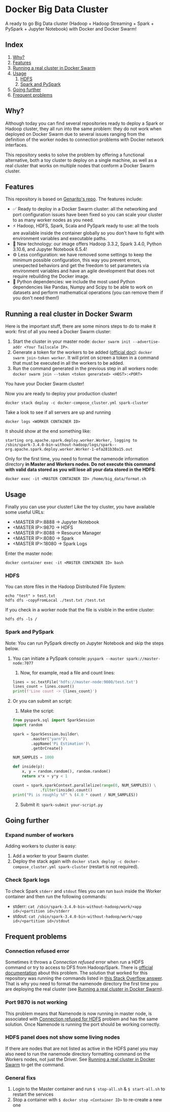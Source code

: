 
# Docker Big Data Cluster

A ready to go Big Data cluster (Hadoop + Hadoop Streaming + Spark + PySpark + Jupyter Notebook) with Docker and Docker Swarm!


## Index

1. [Why?](#why)
1. [Features](#features)
1. [Running a real cluster in Docker Swarm](#running-a-real-cluster-in-docker-swarm)
1. [Usage](#usage)
	1. [HDFS](#hdfs)
	1. [Spark and PySpark](#spark-and-pyspark)
1. [Going further](#going-further)
1. [Frequent problems](#frequent-problems)


## Why?

Although today you can find several repositories ready to deploy a Spark or Hadoop cluster, they all run into the same problem: they do not work when deployed on Docker Swarm due to several issues ranging from the definition of the worker nodes to connection problems with Docker network interfaces.

This repository seeks to solve the problem by offering a functional alternative, both a toy cluster to deploy on a single machine, as well as a real cluster that works on multiple nodes that conform a Docker Swarm cluster.


## Features

This repository is based on [Genarito's repo](https://github.com/jware-solutions/docker-big-data-cluster). The features include:

- ✅ Ready to deploy in a Docker Swarm cluster: all the networking and port configuration issues have been fixed so you can scale your cluster to as many worker nodes as you need.
- ⚡️ Hadoop, HDFS, Spark, Scala and PySpark ready to use: all the tools are available inside the container globally so you don't have to fight with environment variables and executable paths.
- 🌟 New technology: our image offers Hadoop 3.3.2, Spark 3.4.0, Python 3.10.6, and Jupyter Notebook 6.5.4!
- ⚙️ Less configuration: we have removed some settings to keep the minimum possible configuration, this way you prevent errors, unexpected behaviors and get the freedom to set parameters via environment variables and have an agile development that does not require rebuilding the Docker image. 
- 🐍 Python dependencies: we include the most used Python dependencies like Pandas, Numpy and Scipy to be able to work on datasets and perform mathematical operations (you can remove them if you don't need them!)


## Running a real cluster in Docker Swarm

Here is the important stuff, there are some minors steps to do to make it work: first of all you need a Docker Swarm cluster:

1. Start the cluster in your master node: `docker swarm init --advertise-addr <Your Tailscale IP>`.
1. Generate a token for the workers to be added ([official doc][swarm-docs]): `docker swarm join-token worker`. It will print on screen a token in a command that must be executed in all the workers to be added.
1. Run the command generated in the previous step in all workers node: `docker swarm join --token <token generated> <HOST>:<PORT>`

You have your Docker Swarm cluster! 

Now you are ready to deploy your production cluster!

```
docker stack deploy -c docker-compose_cluster.yml spark-cluster
```

Take a look to see if all servers are up and running

```
docker logs <WORKER CONTAINER ID>
```

It should show at the end something like: 

`starting org.apache.spark.deploy.worker.Worker, logging to /sbin/spark-3.4.0-bin-without-hadoop/logs/spark--org.apache.spark.deploy.worker.Worker-1-efa281b30a15.out`

Only for the first time, you need to format the namenode information directory **in Master and Workers nodes. Do not execute this command with valid data stored as you will lose all your data stored in the HDFS**:

```
docker exec -it <MASTER CONTAINER ID> /home/big_data/format.sh
```


## Usage

Finally you can use your cluster! Like the toy cluster, you have available some useful URLs:

- \<MASTER IP>:8888 -> Jupyter Notebook
- \<MASTER IP>:9870 -> HDFS
- \<MASTER IP>:8088 -> Resource Manager
- \<MASTER IP>:8080 -> Spark
- \<MASTER IP>:18080 -> Spark Logs

 Enter the master node:

```
docker container exec -it <MASTER CONTAINER ID> bash
```


### HDFS

You can store files in the Hadoop Distributed File System:

```
echo "test" > test.txt
hdfs dfs -copyFromLocal ./test.txt /test.txt
```

If you check in a worker node that the file is visible in the entire cluster:

`hdfs dfs -ls /`

<!-- ### TODO: add Hadoop -->

### Spark and PySpark

Note: You can run PySpark directly on Jupyter Notebook and skip the steps below.

1. You can initiate a PySpark console: `pyspark --master spark://master-node:7077`
	1. Now, for example, read a file and count lines:

	```python
	lines = sc.textFile('hdfs://master-node:9000/test.txt')
	lines_count = lines.count()
	print(f'Line count -> {lines_count}')
	```
1. Or you can submit an script:
	1. Make the script:
	
	```python
	from pyspark.sql import SparkSession
 	import random

	spark = SparkSession.builder\
	        .master("yarn")\
	        .appName('Pi Estimation')\
	        .getOrCreate()

	NUM_SAMPLES = 1000

	def inside(p):
		x, y = random.random(), random.random()
		return x*x + y*y < 1

	count = spark.sparkContext.parallelize(range(0, NUM_SAMPLES)) \
				.filter(inside).count()
	print("Pi is roughly %f" % (4.0 * count / NUM_SAMPLES))
	```
	
	
	2. Submit it: `spark-submit your-script.py` 


## Going further


### Expand number of workers

Adding workers to cluster is easy:

1. Add a worker to your Swarm cluster.
1. Deploy the stack again with `docker stack deploy -c docker-compose_cluster.yml spark-cluster` (restart is not required).


### Check Spark logs

To check Spark `stderr` and `stdout` files you can run `bash` inside the Worker container and then run the following commands:

- stderr: `cat /sbin/spark-3.4.0-bin-without-hadoop/work/<app id>/<partition id>/stderr`
- stdout: `cat /sbin/spark-3.4.0-bin-without-hadoop/work/<app id>/<partition id>/stdout`


## Frequent problems


### Connection refused error

Sometimes it throws a *Connection refused* error when run a HDFS command or try to access to DFS from Hadoop/Spark. There is [official documentation][connection-refused-docs] about this problem. The solution that worked for this repository was running the commands listed in [this Stack Overflow answer][connection-refused-answer]. That is why you need to format the namenode directory the first time you are deploying the real cluster (see [Running a real cluster in Docker Swarm](##running-a-real-cluster-in-docker-swarm)).


### Port 9870 is not working

This problem means that Namenode is now running in master node, is associated with [Connection refused for HDFS](###connection-refused-for-hdfs) problem and has the same solution. Once Namenode is running the port should be working correctly.


### HDFS panel does not show some living nodes

If there are nodes that are not listed as active in the HDFS panel you may also need to run the nanemode directory formatting command on the Workers nodes, not just the Driver. See [Running a real cluster in Docker Swarm](##running-a-real-cluster-in-docker-swarm) to get the command.

### General fixs ###
1. Login to the Master container and run `$ stop-all.sh` & `$ start-all.sh` to restart the services
2. Stop a container with `$ docker stop <Container ID>` to re-create a new one

[swarm-docs]: https://docs.docker.com/engine/swarm/join-nodes/
[volumes-docs]: https://docs.docker.com/compose/compose-file/compose-file-v3/#volumes
[connection-refused-docs]: https://cwiki.apache.org/confluence/display/HADOOP2/ConnectionRefused
[connection-refused-answer]: https://stackoverflow.com/a/42281292/7058363
